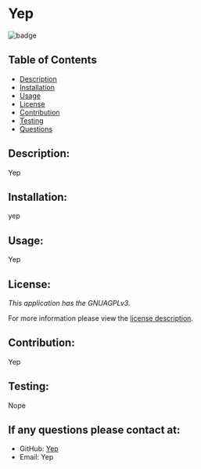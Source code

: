 # Yep

  
  ![badge](https://img.shields.io/badge/license-GNUAGPLv3-brightgreen)


  ## Table of Contents
  - [Description](#description)
  - [Installation](#installation)
  - [Usage](#usage)
  - [License](#license)
  - [Contribution](#contribution)
  - [Testing](#testing)
  - [Questions](#questions)

  ## Description:
  Yep

  ## Installation:
  yep

  ## Usage:
  Yep

  ## License:
  _This application has the GNUAGPLv3._
      
  For more information please view the [license description](https://choosealicense.com/licenses/agpl-3.0/).

  ## Contribution:
  Yep

  ## Testing:
  Nope

  ## If any questions please contact at:
  - GitHub: [Yep](https://github.com/Yep)
  - Email: Yep

